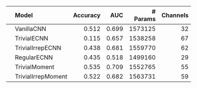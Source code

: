 |    | Model              |   Accuracy |   AUC |   # Params |   Channels |   N Layers |
|:---|:-------------------|-----------:|------:|-----------:|-----------:|-----------:|
|    | VanillaCNN         |      0.512 | 0.699 |    1573125 |         32 |          5 |
|    | TrivialECNN        |      0.115 | 0.657 |    1538258 |         67 |          5 |
|    | TrivialIrrepECNN   |      0.438 | 0.681 |    1559770 |         62 |          5 |
|    | RegularECNN        |      0.435 | 0.518 |    1499160 |         29 |          5 |
|    | TrivialMoment      |      0.535 | 0.709 |    1552765 |         55 |          5 |
|    | TrivialIrrepMoment |      0.522 | 0.682 |    1563731 |         59 |          5 |